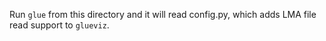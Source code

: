 Run `glue` from this directory and it will read config.py, which adds LMA file read support to `glueviz`.